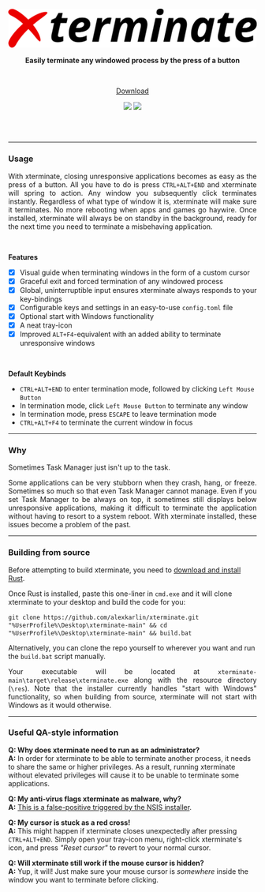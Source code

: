 <br><br>

<p align="center"><img src="images/logo.png?raw=true" alt="xterminate logo" border="0"></p>

**<p align="center">Easily terminate any windowed process by the press of a button</p>**

<br>

<p align="center"><a href="https://github.com/alexkarlin/xterminate/releases/latest/download/xterminate-setup.exe">Download</a></p>

<p align="center">
  <img src="https://img.shields.io/github/downloads/alexkarlin/xterminate/total">
  <img src="https://img.shields.io/github/license/alexkarlin/xterminate">
</p>

<br><br>

---

### Usage

<p align="justify">
  With xterminate, closing unresponsive applications becomes as easy as the press of a button. 
  All you have to do is press <code>CTRL+ALT+END</code> and xterminate will spring to action. 
  Any window you subsequently click terminates instantly. Regardless of what type of window it is, xterminate will make sure it terminates. 
  No more rebooting when apps and games go haywire.
  Once installed, xterminate will always be on standby in the background, ready for the next time you need to terminate a misbehaving application.
</p>

<br>

**<p>Features</p>**
  - [x] Visual guide when terminating windows in the form of a custom cursor
  - [x] Graceful exit and forced termination of any windowed process
  - [x] Global, uninterruptible input ensures xterminate always responds to your key-bindings
  - [x] Configurable keys and settings in an easy-to-use `config.toml` file
  - [x] Optional start with Windows functionality
  - [x] A neat tray-icon
  - [x] Improved `ALT+F4`-equivalent with an added ability to terminate unresponsive windows

<br>

**<p>Default Keybinds</p>**
  - `CTRL+ALT+END` to enter termination mode, followed by clicking `Left Mouse Button`
  - In termination mode, click `Left Mouse Button` to terminate any window
  - In termination mode, press `ESCAPE` to leave termination mode
  - `CTRL+ALT+F4` to terminate the current window in focus

---

### Why
Sometimes Task Manager just isn't up to the task.

<p align="justify">
  Some applications can be very stubborn when they crash, hang, or freeze. Sometimes so much so that even Task Manager cannot manage.
  Even if you set Task Manager to be always on top, 
  it sometimes still displays below unresponsive applications, making it difficult to terminate 
  the application without having to resort to a system reboot. With xterminate installed, these issues become a problem of the past.
</p>

---

### Building from source
Before attempting to build xterminate, you need to [download and install Rust](https://www.rust-lang.org/tools/install).

Once Rust is installed, paste this one-liner in `cmd.exe` and it will clone xterminate to your desktop and build the code for you:

    git clone https://github.com/alexkarlin/xterminate.git "%UserProfile%\Desktop\xterminate-main" && cd "%UserProfile%\Desktop\xterminate-main" && build.bat

Alternatively, you can clone the repo yourself to wherever you want and run the `build.bat` script manually.

<p align="justify">
  Your executable will be located at <code>xterminate-main\target\release\xterminate.exe</code> along with the resource directory (<code>\res</code>). 
  Note that the installer currently handles "start with Windows" functionality, 
  so when building from source, xterminate will not start with Windows as it would otherwise.
</p>

---

### Useful QA-style information
**Q: Why does xterminate need to run as an administrator?**
<br>**A:** In order for xterminate to be able to terminate another process, it needs to share the same or higher privileges. 
As a result, running xterminate without elevated privileges will cause it to be unable to terminate some applications.

**Q: My anti-virus flags xterminate as malware, why?**
<br>**A:** [This is a false-positive triggered by the NSIS installer](https://nsis.sourceforge.io/NSIS_False_Positives).

**Q: My cursor is stuck as a red cross!**
<br>**A:** This might happen if xterminate closes unexpectedly after pressing `CTRL+ALT+END`.
Simply open your tray-icon menu, right-click xterminate's icon, and press _"Reset cursor"_ to revert to your normal cursor.

**Q: Will xterminate still work if the mouse cursor is hidden?**
<br>**A:** Yup, it will! Just make sure your mouse cursor is _somewhere_ inside the window you want to terminate before clicking.
